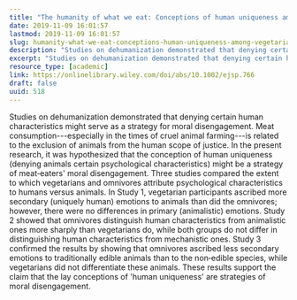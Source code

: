 ```yaml
---
title: "The humanity of what we eat: Conceptions of human uniqueness among vegetarians and omnivores"
date: 2019-11-09 16:01:57
lastmod: 2019-11-09 16:01:57
slug: humanity-what-we-eat-conceptions-human-uniqueness-among-vegetarians-and-omnivores
description: "Studies on dehumanization demonstrated that denying certain human characteristics might serve as a strategy for moral disengagement. Meat consumption—especially in the times of cruel animal farming—is related to the exclusion of animals from the human scope of justice. In the present research, it was hypothesized that the conception of human uniqueness (denying animals certain psychological characteristics) might be a strategy of meat‐eaters’ moral disengagement."
excerpt: "Studies on dehumanization demonstrated that denying certain human characteristics might serve as a strategy for moral disengagement. Meat consumption—especially in the times of cruel animal farming—is related to the exclusion of animals from the human scope of justice. In the present research, it was hypothesized that the conception of human uniqueness (denying animals certain psychological characteristics) might be a strategy of meat‐eaters’ moral disengagement."
resource_type: [academic]
link: https://onlinelibrary.wiley.com/doi/abs/10.1002/ejsp.766
draft: false
uuid: 518
---
```

Studies on dehumanization demonstrated that denying certain human
characteristics might serve as a strategy for moral disengagement. Meat
consumption---especially in the times of cruel animal farming---is
related to the exclusion of animals from the human scope of justice. In
the present research, it was hypothesized that the conception of human
uniqueness (denying animals certain psychological characteristics) might
be a strategy of meat‐eaters' moral disengagement. Three studies
compared the extent to which vegetarians and omnivores attribute
psychological characteristics to humans versus animals. In Study 1,
vegetarian participants ascribed more secondary (uniquely human)
emotions to animals than did the omnivores; however, there were no
differences in primary (animalistic) emotions. Study 2 showed that
omnivores distinguish human characteristics from animalistic ones more
sharply than vegetarians do, while both groups do not differ in
distinguishing human characteristics from mechanistic ones. Study 3
confirmed the results by showing that omnivores ascribed less secondary
emotions to traditionally edible animals than to the non‐edible species,
while vegetarians did not differentiate these animals. These results
support the claim that the lay conceptions of 'human uniqueness' are
strategies of moral disengagement.
